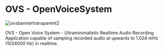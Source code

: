 # OVS - OpenVoiceSystem

![ovsbannertransparent2](https://github.com/user-attachments/assets/2f75c9c8-6c0d-49ee-88f1-7567c87db71e)

OVS - Open Voice System - Ultraminimalistic Realtime Audio Recording Application capable of sampling recorded audio at upwards to 1.024 mHz (1024000 Hz) in realtime.
